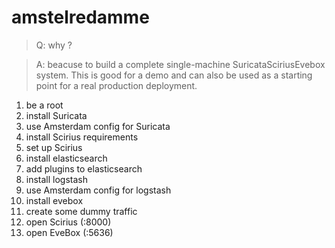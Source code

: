 # amstelredamme

> Q: why ?

> A: beacuse to build a complete single-machine SuricataSciriusEvebox system. This is good for a demo and can also be used as a starting point for a real production deployment.


1. be a root
1. install Suricata
1. use Amsterdam config for Suricata
1. install Scirius requirements
1. set up Scirius
1. install elasticsearch
1. add plugins to elasticsearch
1. install logstash
1. use Amsterdam config for logstash
1. install evebox
1. create some dummy traffic
1. open Scirius (:8000)
1. open EveBox (:5636)
